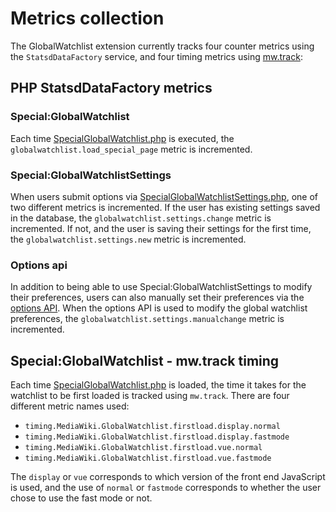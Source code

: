# Metrics collection

The GlobalWatchlist extension currently tracks four counter metrics using the `StatsdDataFactory` service,
and four timing metrics using [mw.track](https://www.mediawiki.org/wiki/ResourceLoader/Core_modules#mw.track):

## PHP StatsdDataFactory metrics

### Special:GlobalWatchlist
Each time [SpecialGlobalWatchlist.php](./../includes/SpecialGlobalWatchlist.php) is executed, the
`globalwatchlist.load_special_page` metric is incremented.

### Special:GlobalWatchlistSettings

When users submit options via [SpecialGlobalWatchlistSettings.php](./../includes/SpecialGlobalWatchlistSettings.php),
one of two different metrics is incremented. If the user has existing settings saved in the database,
the `globalwatchlist.settings.change` metric is incremented. If not, and the user is saving their settings
for the first time, the `globalwatchlist.settings.new` metric is incremented.

### Options api

In addition to being able to use Special:GlobalWatchlistSettings to modify their preferences, users
can also manually set their preferences via the [options API](https://www.mediawiki.org/wiki/API:Options).
When the options API is used to modify the global watchlist preferences, the `globalwatchlist.settings.manualchange`
metric is incremented.

## Special:GlobalWatchlist - mw.track timing
Each time [SpecialGlobalWatchlist.php](./../includes/SpecialGlobalWatchlist.php) is loaded, the time it takes
for the watchlist to be first loaded is tracked using `mw.track`. There are four different metric names used:

* `timing.MediaWiki.GlobalWatchlist.firstload.display.normal`
* `timing.MediaWiki.GlobalWatchlist.firstload.display.fastmode`
* `timing.MediaWiki.GlobalWatchlist.firstload.vue.normal`
* `timing.MediaWiki.GlobalWatchlist.firstload.vue.fastmode`

The `display` or `vue` corresponds to which version of the front end JavaScript is used, and the use
of `normal` or `fastmode` corresponds to whether the user chose to use the fast mode or not.

